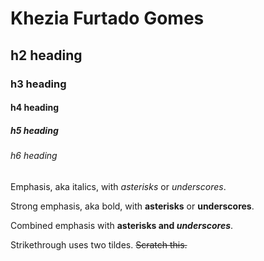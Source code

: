 
# Khezia Furtado Gomes
## h2 heading
### h3 heading
#### h4 heading
##### h5 heading
###### h6 heading


Emphasis, aka italics, with *asterisks* or _underscores_.

Strong emphasis, aka bold, with **asterisks** or __underscores__.

Combined emphasis with **asterisks and _underscores_**.

Strikethrough uses two tildes. ~~Scratch this.~~
